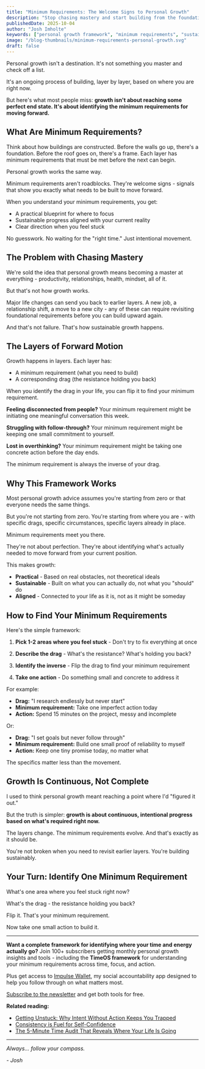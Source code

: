 ```yaml
---
title: "Minimum Requirements: The Welcome Signs to Personal Growth"
description: "Stop chasing mastery and start building from the foundation. Learn how minimum requirements create a practical blueprint for sustainable personal growth."
publishedDate: 2025-10-04
author: "Josh Imholte"
keywords: ["personal growth framework", "minimum requirements", "sustainable growth", "personal development blueprint", "getting unstuck", "intentional progress"]
image: "/blog-thumbnails/minimum-requirements-personal-growth.svg"
draft: false
---
```


Personal growth isn't a destination. It's not something you master and check off a list.

It's an ongoing process of building, layer by layer, based on where you are right now.

But here's what most people miss: **growth isn't about reaching some perfect end state. It's about identifying the minimum requirements for moving forward.**

## What Are Minimum Requirements?

Think about how buildings are constructed. Before the walls go up, there's a foundation. Before the roof goes on, there's a frame. Each layer has minimum requirements that must be met before the next can begin.

Personal growth works the same way.

Minimum requirements aren't roadblocks. They're welcome signs - signals that show you exactly what needs to be built to move forward.

When you understand your minimum requirements, you get:
- A practical blueprint for where to focus
- Sustainable progress aligned with your current reality
- Clear direction when you feel stuck

No guesswork. No waiting for the "right time." Just intentional movement.

## The Problem with Chasing Mastery

We're sold the idea that personal growth means becoming a master at everything - productivity, relationships, health, mindset, all of it.

But that's not how growth works.

Major life changes can send you back to earlier layers. A new job, a relationship shift, a move to a new city - any of these can require revisiting foundational requirements before you can build upward again.

And that's not failure. That's how sustainable growth happens.

## The Layers of Forward Motion

Growth happens in layers. Each layer has:
- A minimum requirement (what you need to build)
- A corresponding drag (the resistance holding you back)

When you identify the drag in your life, you can flip it to find your minimum requirement.

**Feeling disconnected from people?** Your minimum requirement might be initiating one meaningful conversation this week.

**Struggling with follow-through?** Your minimum requirement might be keeping one small commitment to yourself.

**Lost in overthinking?** Your minimum requirement might be taking one concrete action before the day ends.

The minimum requirement is always the inverse of your drag.

## Why This Framework Works

Most personal growth advice assumes you're starting from zero or that everyone needs the same things.

But you're not starting from zero. You're starting from where you are - with specific drags, specific circumstances, specific layers already in place.

Minimum requirements meet you there.

They're not about perfection. They're about identifying what's actually needed to move forward from your current position.

This makes growth:
- **Practical** - Based on real obstacles, not theoretical ideals
- **Sustainable** - Built on what you can actually do, not what you "should" do
- **Aligned** - Connected to your life as it is, not as it might be someday

## How to Find Your Minimum Requirements

Here's the simple framework:

1. **Pick 1-2 areas where you feel stuck** - Don't try to fix everything at once

2. **Describe the drag** - What's the resistance? What's holding you back?

3. **Identify the inverse** - Flip the drag to find your minimum requirement

4. **Take one action** - Do something small and concrete to address it

For example:
- **Drag:** "I research endlessly but never start"
- **Minimum requirement:** Take one imperfect action today
- **Action:** Spend 15 minutes on the project, messy and incomplete

Or:
- **Drag:** "I set goals but never follow through"
- **Minimum requirement:** Build one small proof of reliability to myself
- **Action:** Keep one tiny promise today, no matter what

The specifics matter less than the movement.

## Growth Is Continuous, Not Complete

I used to think personal growth meant reaching a point where I'd "figured it out."

But the truth is simpler: **growth is about continuous, intentional progress based on what's required right now.**

The layers change. The minimum requirements evolve. And that's exactly as it should be.

You're not broken when you need to revisit earlier layers. You're building sustainably.

## Your Turn: Identify One Minimum Requirement

What's one area where you feel stuck right now?

What's the drag - the resistance holding you back?

Flip it. That's your minimum requirement.

Now take one small action to build it.

---

**Want a complete framework for identifying where your time and energy actually go?** Join 100+ subscribers getting monthly personal growth insights and tools - including the **TimeOS framework** for understanding your minimum requirements across time, focus, and action.

Plus get access to [Impulse Wallet](https://impulsewallet.themoderncompass.io/), my social accountability app designed to help you follow through on what matters most.

[Subscribe to the newsletter](https://themoderncompass.io/newsletter) and get both tools for free.

**Related reading:**
- [Getting Unstuck: Why Intent Without Action Keeps You Trapped](/blog/getting-unstuck-intent-action)
- [Consistency is Fuel for Self-Confidence](/blog/consistency-builds-self-confidence)
- [The 5-Minute Time Audit That Reveals Where Your Life Is Going](/blog/five-minute-time-audit)

---

*Always... follow your compass.*

*- Josh*
